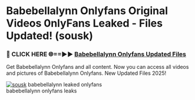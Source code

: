 # Babebellalynn Onlyfans Original Videos 0nlyFans Leaked - Files Updated! (sousk)

<h3>🔴 CLICK HERE 🌐==►► <a href="https://tinyurl.com/x26r9saj" rel="nofollow">Babebellalynn Onlyfans Updated Files</a></h3>

Get Babebellalynn Onlyfans and all content. Now you can access all videos and pictures of Babebellalynn Onlyfans. New Updated Files 2025!

[![sousk](https://i.imgur.com/LkgZPqh.gif)](https://tinyurl.com/x26r9saj)
babebellalynn leaked onlyfans<br>
babebellalynn onlyfans leaks
